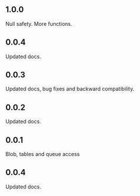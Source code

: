 ## 1.0.0

Null safety. More functions.

## 0.0.4

Updated docs.

## 0.0.3

Updated docs, bug fixes and backward compatibility.

## 0.0.2

Updated docs.

## 0.0.1

Blob, tables and queue access






## 0.0.4

Updated docs.

